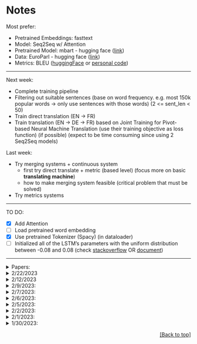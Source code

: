 # Notes

Most prefer:
* Pretrained Embeddings: fasttext
* Model: Seq2Seq w/ Attention
* Pretrained Model: mbart - hugging face ([link]())
* Data: EuroParl - hugging face ([link](https://huggingface.co/datasets/europarl_bilingual))
* Metrics: BLEU ([huggingFace](https://huggingface.co/spaces/evaluate-metric/bleu) or [personal code](https://github.com/ymoslem/MT-Evaluation/blob/main/BLEU/compute-bleu.py))

---
Next week:
* Complete training pipeline
* Filtering out suitable sentences (base on word frequency. e.g. most 150k popular words -> only use sentences with those words) (2 <= sent_len < 50)
* Train direct translation (EN -> FR)
* Train translation (EN -> DE -> FR) based on Joint Training for Pivot-based Neural Machine Translation (use their training objective as loss function) (if possible) (expect to be time consuming since using 2 Seq2Seq models)

Last week:
* Try merging systems + continuous system
    * first try direct translate + metric (based level) (focus more on basic **translating machine**)
    * how to make merging system feasible (critical problem that must be solved)
* Try metrics systems
---

TO DO:
* [X] Add Attention
* [ ] Load pretrained word embedding
* [X] Use pretrained Tokenizer (Spacy) (in dataloader)
* [ ] Initialized all of the LSTM’s parameters with the uniform distribution between -0.08 and 0.08 (check [stackoverflow](https://stackoverflow.com/questions/55276504/different-methods-for-initializing-embedding-layer-weights-in-pytorch) OR [document](https://pytorch.org/docs/stable/nn.init.html_))
---

<details>
<summary>Papers:</summary>

* Papers:
  * [A Comparison of Pivot Methods for Phrase-based Statistical Machine Translation](https://aclanthology.org/N07-1061.pdf) (new)
    * Direct > Phrase-based > Sentence-based
  * [A Teacher-Student Framework for Zero-Resource Neural Machine Translation](https://arxiv.org/pdf/1705.00753.pdf) ([Github](https://github.com/dotaofll/Teacher-Student)) (new)
  * [Sequence to Sequence Learning with Neural Networks](https://proceedings.neurips.cc/paper/2014/file/a14ac55a4f27472c5d894ec1c3c743d2-Paper.pdf)
  * [First Steps towards Multi-Engine Machine Translation](https://aclanthology.org/W05-0828.pdf)
  * [Improving Cross Language Retrieval with Triangulated Translation](http://ccc.inaoep.mx/~villasen/bib/SIGIR2001.pdf)
  * [COMPUTING CONSENSUS TRANSLATION FROM MULTIPLE MACHINE TRANSLATION SYSTEMS](https://citeseerx.ist.psu.edu/document?repid=rep1&type=pdf&doi=c711516db4ef2e9c86234f3dc9d2bff11b3d96f6)
  * [A Comparison of Pivot Methods for Phrase-based Statistical Machine](https://aclanthology.org/N07-1061.pdf)
  * [Enhancing scarce-resource language translation through pivot combinations](https://aclanthology.org/I11-1154.pdf)


  * Pre/Post padding: [Effects of padding on LSTMs and CNNs](https://arxiv.org/pdf/1903.07288.pdf)
  * Triangulated NMT:
    * [Ensemble Triangulation for Statistical Machine Translation](https://aclanthology.org/I13-1029.pdf) (**very similar: FR - EN**)
    * [Machine Translation by Triangulation: Making Effective Use of Multi-Parallel Corpora](https://aclanthology.org/P07-1092.pdf)
    * [Local lexical adaptation in Machine Translation through triangulation: SMT helping SMT](https://aclanthology.org/C10-1027.pdf)
    * [Revisiting Pivot Language Approach for Machine Translation](https://aclanthology.org/P09-1018.pdf)
  * From mail:
      * [Joint Training for Pivot-based Neural Machine Translation](https://www.ijcai.org/proceedings/2017/0555.pdf) --> how to joint 2 models
      * [Pivot-based Transfer Learning for Neural Machine Translation between Non-English Languages](https://arxiv.org/pdf/1909.09524.pdf)
      * [On the Importance of Pivot Language Selection for Statistical Machine Translation](https://aclanthology.org/N09-2056.pdf )
      * [Pivot Based Language Modeling for Improved Neural Domain Adaptation](https://aclanthology.org/N18-1112.pdf)
      * [Pivot Language Approach for Phrase-Based Statistical Machine Translation](https://www.jstor.org/stable/pdf/30219554.pdf)
  * Another approach:
      * Statistical machine translation
      * Neural machine translation


<p align="right"><a href="#notes">[Back to top]</a></p>

</details>

<details>
<summary>2/22/2023</summary>

* Dataset: may use Tatoeba instead because it is much smaller (50k-300k pairs)
* Model trained: `attn_en-fr_32k.pt` achieve $bleu=12.65$ on quan.nh and 32k europarl. Trained in `bentrevett/pytorch-seq2seq.ipynb` file. Check `training_log.txt` for further info.
* Future:
   * [ ] Reverse input
   * [ ] Use batch=128 (need bigger gpu - colab pro subscription) for faster training time
   * [ ] Init model to similar to Seq2Seq paper: init LSTM’s parameters with the uniform distribution between $-0.08$ and $0.08$

<p align="right"><a href="#notes">[Back to top]</a></p>
</details>

<details>
<summary>2/12/2023</summary>

* <details>
  <summary>Reverse result by dim</summary>

    ```python
      // create torch tensor
      batch_size = 2
      num_layer = 2
      seq_len = 5
      x = torch.rand(batch_size, num_layer, seq_len).type(torch.float32)
      
      // flip (reverse) by dim
      x_2 = np.flip(x.detach().numpy(), axis=2)
    ```
  </details>

<p align="right"><a href="#notes">[Back to top]</a></p>
</details>

<details>
  <summary>2/9/2023:</summary>
* Train on smaller part of dataset --> go larger later

<p align="right"><a href="#notes">[Back to top]</a></p>
</details>

<details>
  <summary>2/7/2023:</summary>

* Modify model (tested on en-fra), visit [My_work_2.ipynb](../My_work_2.ipynb):
  * seq_len=128
  * reverse input seq
  * Best: loss = 2.0569 after 20 epochs on eng-fra.txt (10m30s/ep)
* Dataset:
  * Redo as dict instead of huggingface's dataset type

<p align="right"><a href="#notes">[Back to top]</a></p>
</details>


<details>
  <summary>2/6/2023:</summary>

* Save dataset, etc. w/ Pickle: check [data-note.md](../data/data-note.md)

* Update train_log: added to `utiles/util.py`

* Data EDA:
    * Length: Most sentences have length of < 128 words/sent and >=5words/sent (for 3 pairs En-Fr, De-En, De-Fr w/ pkl files on Drive quan.nh) ----> only use sentences has less than 128 words (128 can be changed based on result of Tokenizer - it can be 100, then pad to 128) ----> reduce computational cost:
        * Result:

        ![Eng sent length](en-sent-len.png)
        ![Fre sent length](fr-sent-len.png)
        
        * Code: added to `utils/util.py`

<p align="right"><a href="#notes">[Back to top]</a></p>
</details>

<details>
  <summary>2/5/2023:</summary>

* Tutorial:
    * [Pytorch Seq2Seq Tutorial for Machine Translation](https://www.youtube.com/watch?v=EoGUlvhRYpk) ---> [Pytorch Seq2Seq with Attention for Machine Translation](https://www.youtube.com/watch?v=sQUqQddQtB4)
* Tokenizer:
    * Spacy ([spacy.io](https://spacy.io/usage/models))
    * NLTK ([StackOverflow](https://stackoverflow.com/questions/15111183/what-languages-are-supported-for-nltk-word-tokenize-and-nltk-pos-tag))
* Add embeddings to nn.Embedding ([Medium](https://medium.com/@martinpella/how-to-use-pre-trained-word-embeddings-in-pytorch-71ca59249f76) OR [StackOverflow](https://stackoverflow.com/questions/49710537/pytorch-gensim-how-do-i-load-pre-trained-word-embeddings/49802495#49802495) OR [androidkt.com](https://androidkt.com/pre-train-word-embedding-in-pytorch/))

<p align="right"><a href="#notes">[Back to top]</a></p>
</details>


<details>
  <summary>2/2/2023:</summary>

* Word embeddings:
    * [fasttext: multi-lingual word vectors](https://fasttext.cc/docs/en/crawl-vectors.html) or [Github](https://github.com/facebookresearch/fastText/tree/master)
    * [Fb MUSE: Multilingual Unsupervised and Supervised Embeddings](https://github.com/facebookresearch/MUSE#multilingual-word-embeddings)
* Model:
    * [OpenNMT-py (Github)](https://github.com/OpenNMT/OpenNMT-py) (designed to be research friendly to try out new ideas in translation)
        * -> [Tutorial](https://github.com/ymoslem/OpenNMT-Tutorial)
* Metric: BLEU: [huggingFace](https://huggingface.co/spaces/evaluate-metric/bleu) OR [ymoslem/MT-Evaluation (Github)](https://github.com/ymoslem/MT-Evaluation/blob/main/BLEU/compute-bleu.py)

<p align="right"><a href="#notes">[Back to top]</a></p>
</details>

      

<details>
  <summary>2/1/2023:</summary>

* [simple Seq2Seq w/ Attention (Pytorch)](https://github.com/graykode/nlp-tutorial)
* Choosing languages: Romanic (French, Italian, Spanish, Portuguese, Romanian), Germanic (English, Dutch, German, Danish, Swedish) ([europarl group](https://www.statmt.org/europarl/))

<p align="right"><a href="#notes">[Back to top]</a></p>
</details>




<details>
  <summary>1/30/2023:</summary>

* Dataset: https://huggingface.co/datasets/europarl_bilingual (21 languages) - only has train set, download directly from [Europarl](https://www.statmt.org/europarl/) otherwise. 

* Models:
    * [mbart-large-cc25](https://huggingface.co/facebook/mbart-large-cc25) -> for low-resource languages (e.g. a few thousands to a few millions, up to 15m), using directly or fine-tuning mBART can give better results ([link](https://blog.machinetranslation.io/multilingual-nmt/))
    * [Helsinki-NLP](https://huggingface.co/Helsinki-NLP)
    * List of models by [OpusMT](https://opus.nlpl.eu/Opus-MT/)
    * Most are Transformers, I want to find basic models with RNNs, otherwise, I have to build myself:
        * [Pytorch tutorial Seq2Seq](https://pytorch.org/tutorials/intermediate/seq2seq_translation_tutorial.html#the-seq2seq-model)
        * [Github: pcyin/pytorch_basic_nmt](https://github.com/pcyin/pytorch_basic_nmt)
        * [Github: marumalo/pytorch-seq2seq](https://github.com/marumalo/pytorch-seq2seq)
        * [blog.paperspace.com seq2seq pytorch](https://blog.paperspace.com/seq2seq-translator-pytorch/)
        * [Medium saikrishna4820/lstm-language-translation](https://medium.com/@saikrishna4820/lstm-language-translation-18c076860b23)
        * [TowardsDatScience: how to build an encoder decoder translation model using lstm with python and keras](https://towardsdatascience.com/how-to-build-an-encoder-decoder-translation-model-using-lstm-with-python-and-keras-a31e9d864b9b)
        * Base on this: [Github likarajo/language_translation](https://github.com/likarajo/language_translation)
        * Base on this: [Language Translator (RNN BiDirectional LSTMs and Attention) in Python](https://www.codespeedy.com/language-translator-rnn-bidirectional-lstms-and-attention-in-python/)

<p align="right"><a href="#notes">[Back to top]</a></p>
</details>

<p align="right"><a href="#notes">[Back to top]</a></p>
